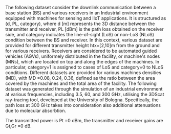 The following dataset consider the downlink communication between a base station (BS) and various receivers in an Industrial environment equipped with machines for sensing and IIoT applications. 
It is structured as (d, PL, category), where d [m] represents the 3D distance between the transmitter and receiver, PL [dBm] is the path loss obtained on the receiver side, and category indicates the line-of-sight (LoS) or non-LoS (NLoS) condition between the BS and receiver.  In this context, various dataset are provided for different transmitter height htx=[2,10]m from the ground and for various receivers. Receivers are considered to be automated guided vehicles (AGVs), uniformely distributed in the facility, or machine's nodes (MNs), which are located on top and along the edges of the machines. In particular, category=1 is assigned to cases of LoS and category=0 to NLoS conditions. 
Different datasets are provided for various machines densities (MD), with MD =0.08, 0.24, 0.36, defined as the ratio between the area covered by the machines and the total area of the facility. 
The following dataset was generated through the simulation of an industrial environment at various frequencies, including 3.5, 60, and 300 GHz, utilising the 3DScat ray-tracing tool, developed at the University of Bologna. Specifically, the path loss at 300 GHz takes into consideration also additional attenuations due to molecular absorbtion.

The transmitted power is Pt =0 dBm, the transmitter and receiver gains are Gt,Gr =0 dB.





